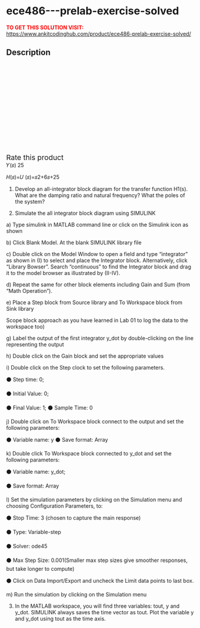 # ece486---prelab-exercise-solved



**<span style='color:red'>TO GET THIS SOLUTION VISIT:</span>** https://www.ankitcodinghub.com/product/ece486-prelab-exercise-solved/

<h2>Description</h2>



<div class="kk-star-ratings kksr-auto kksr-align-center kksr-valign-top" data-payload="{&quot;align&quot;:&quot;center&quot;,&quot;id&quot;:&quot;131405&quot;,&quot;slug&quot;:&quot;default&quot;,&quot;valign&quot;:&quot;top&quot;,&quot;ignore&quot;:&quot;&quot;,&quot;reference&quot;:&quot;auto&quot;,&quot;class&quot;:&quot;&quot;,&quot;count&quot;:&quot;0&quot;,&quot;legendonly&quot;:&quot;&quot;,&quot;readonly&quot;:&quot;&quot;,&quot;score&quot;:&quot;0&quot;,&quot;starsonly&quot;:&quot;&quot;,&quot;best&quot;:&quot;5&quot;,&quot;gap&quot;:&quot;4&quot;,&quot;greet&quot;:&quot;Rate this product&quot;,&quot;legend&quot;:&quot;0\/5 - (0 votes)&quot;,&quot;size&quot;:&quot;24&quot;,&quot;title&quot;:&quot;ECE486 - Prelab Exercise Solved&quot;,&quot;width&quot;:&quot;0&quot;,&quot;_legend&quot;:&quot;{score}\/{best} - ({count} {votes})&quot;,&quot;font_factor&quot;:&quot;1.25&quot;}">
            
<div class="kksr-stars">
    
<div class="kksr-stars-inactive">
            <div class="kksr-star" data-star="1" style="padding-right: 4px">
            

<div class="kksr-icon" style="width: 24px; height: 24px;"></div>
        </div>
            <div class="kksr-star" data-star="2" style="padding-right: 4px">
            

<div class="kksr-icon" style="width: 24px; height: 24px;"></div>
        </div>
            <div class="kksr-star" data-star="3" style="padding-right: 4px">
            

<div class="kksr-icon" style="width: 24px; height: 24px;"></div>
        </div>
            <div class="kksr-star" data-star="4" style="padding-right: 4px">
            

<div class="kksr-icon" style="width: 24px; height: 24px;"></div>
        </div>
            <div class="kksr-star" data-star="5" style="padding-right: 4px">
            

<div class="kksr-icon" style="width: 24px; height: 24px;"></div>
        </div>
    </div>
    
<div class="kksr-stars-active" style="width: 0px;">
            <div class="kksr-star" style="padding-right: 4px">
            

<div class="kksr-icon" style="width: 24px; height: 24px;"></div>
        </div>
            <div class="kksr-star" style="padding-right: 4px">
            

<div class="kksr-icon" style="width: 24px; height: 24px;"></div>
        </div>
            <div class="kksr-star" style="padding-right: 4px">
            

<div class="kksr-icon" style="width: 24px; height: 24px;"></div>
        </div>
            <div class="kksr-star" style="padding-right: 4px">
            

<div class="kksr-icon" style="width: 24px; height: 24px;"></div>
        </div>
            <div class="kksr-star" style="padding-right: 4px">
            

<div class="kksr-icon" style="width: 24px; height: 24px;"></div>
        </div>
    </div>
</div>
                

<div class="kksr-legend" style="font-size: 19.2px;">
            <span class="kksr-muted">Rate this product</span>
    </div>
    </div>
𝑌(𝑠) 25

𝐻(𝑠)=𝑈 (𝑠)=𝑠2+6𝑠+25

1. Develop an all-integrator block diagram for the transfer function H1(s). What are the damping ratio and natural frequency? What the poles of the system?

2. Simulate the all integrator block diagram using SIMULINK

a) Type simulink in MATLAB command line or click on the Simulink icon as shown

b) Click Blank Model. At the blank SIMULINK library file

c) Double click on the Model Window to open a field and type “integrator” as shown in (I) to select and place the Integrator block. Alternatively, click “Library Bowser”. Search “continuous” to find the Integrator block and drag it to the model browser as illustrated by (II-IV).

d) Repeat the same for other block elements including Gain and Sum (from “Math Operation”).

e) Place a Step block from Source library and To Workspace block from Sink library

Scope block approach as you have learned in Lab 01 to log the data to the workspace too)

g) Label the output of the first integrator y_dot by double-clicking on the line representing the output

h) Double click on the Gain block and set the appropriate values

i) Double click on the Step clock to set the following parameters.

⚫ Step time: 0;

⚫ Initial Value: 0;

⚫ Final Value: 1; ⚫ Sample Time: 0

j) Double click on To Workspace block connect to the output and set the following parameters:

⚫ Variable name: y ⚫ Save format: Array

k) Double click To Workspace block connected to y_dot and set the following parameters:

⚫ Variable name: y_dot;

⚫ Save format: Array

l) Set the simulation parameters by clicking on the Simulation menu and choosing Configuration Parameters, to:

⚫ Stop Time: 3 (chosen to capture the main response)

⚫ Type: Variable-step

⚫ Solver: ode45

⚫ Max Step Size: 0.001(Smaller max step sizes give smoother responses, but take longer to compute)

⚫ Click on Data Import/Export and uncheck the Limit data points to last box.

m) Run the simulation by clicking on the Simulation menu

3) In the MATLAB workspace, you will find three variables: tout, y and y_dot. SIMULINK always saves the time vector as tout. Plot the variable y and y_dot using tout as the time axis.
